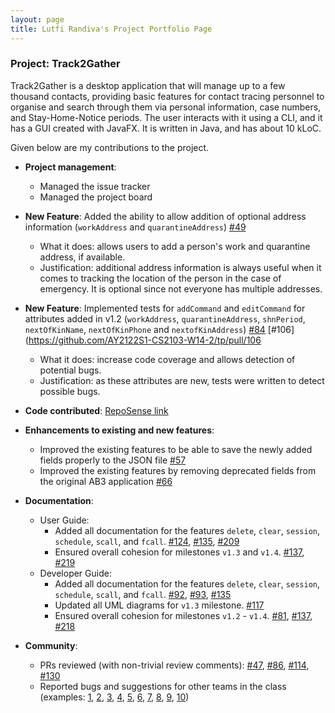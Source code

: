```yaml
--- 
layout: page
title: Lutfi Randiva's Project Portfolio Page
---
```


### Project: Track2Gather

Track2Gather is a desktop application that will manage up to a few thousand contacts, providing basic features for contact tracing personnel to organise and search through them via personal information, case numbers, and Stay-Home-Notice periods. The user interacts with it using a CLI, and it has a GUI created with JavaFX. It is written in Java, and has
about 10 kLoC.

Given below are my contributions to the project.

* **Project management**:
    * Managed the issue tracker
    * Managed the project board


* **New Feature**: Added the ability to allow addition of optional address information (`workAddress` and `quarantineAddress`) [\#49](https://github.com/AY2122S1-CS2103-W14-2/tp/pull/59)
    * What it does: allows users to add a person's work and quarantine address, if available.
    * Justification: additional address information is always useful when it comes to tracking the location of the person in the case of emergency. It is optional since not everyone has multiple addresses.


* **New Feature**: Implemented tests for `addCommand` and `editCommand` for attributes added in v1.2 (`workAddress`, `quarantineAddress`, `shnPeriod`, `nextOfKinName`, `nextOfKinPhone` and `nextofKinAddress`) [\#84](https://github.com/AY2122S1-CS2103-W14-2/tp/pull/84) [\#106](https://github.com/AY2122S1-CS2103-W14-2/tp/pull/106
    * What it does: increase code coverage and allows detection of potential bugs.
    * Justification: as these attributes are new, tests were written to detect possible bugs.


* **Code contributed**: [RepoSense link](https://nus-cs2103-ay2122s1.github.io/tp-dashboard/?search=luffingluffy&sort=groupTitle&sortWithin=title&timeframe=commit&mergegroup=&groupSelect=groupByRepos&breakdown=true&checkedFileTypes=docs~functional-code~test-code~other&since=2021-09-17&tabOpen=false&tabAuthor=luffingluffy&tabRepo=AY2122S1-CS2103-W14-2%2Ftp%5Bmaster%5D&authorshipIsMergeGroup=false&authorshipFileTypes=docs~functional-code~test-code&authorshipIsBinaryFileTypeChecked=false)


* **Enhancements to existing and new features**:
    * Improved the existing features to be able to save the newly added fields properly to the JSON file [\#57](https://github.com/AY2122S1-CS2103-W14-2/tp/pull/57)
    * Improved the existing features by removing deprecated fields from the original AB3 application [\#66](https://github.com/AY2122S1-CS2103-W14-2/tp/pull/66)


* **Documentation**:
    * User Guide:
        * Added all documentation for the features `delete`, `clear`, `session`, `schedule`, `scall`, and `fcall`. [\#124](https://github.com/AY2122S1-CS2103-W14-2/tp/pull/124), [\#135](https://github.com/AY2122S1-CS2103-W14-2/tp/pull/135), [\#209](https://github.com/AY2122S1-CS2103-W14-2/tp/pull/209)
        * Ensured overall cohesion for milestones `v1.3` and `v1.4`. [\#137](https://github.com/AY2122S1-CS2103-W14-2/tp/pull/137), [\#219](https://github.com/AY2122S1-CS2103-W14-2/tp/pull/219)
    * Developer Guide:
        * Added all documentation for the features `delete`, `clear`, `session`, `schedule`, `scall`, and `fcall`. [\#92](https://github.com/AY2122S1-CS2103-W14-2/tp/pull/92), [\#93](https://github.com/AY2122S1-CS2103-W14-2/tp/pull/93), [\#135](https://github.com/AY2122S1-CS2103-W14-2/tp/pull/135)
        * Updated all UML diagrams for `v1.3` milestone. [\#117](https://github.com/AY2122S1-CS2103-W14-2/tp/pull/117)
        * Ensured overall cohesion for milestones `v1.2` - `v1.4`. [\#81](https://github.com/AY2122S1-CS2103-W14-2/tp/pull/81), [\#137](https://github.com/AY2122S1-CS2103-W14-2/tp/pull/137), [\#218](https://github.com/AY2122S1-CS2103-W14-2/tp/pull/218)


* **Community**:
    * PRs reviewed (with non-trivial review comments): [\#47](https://github.com/AY2122S1-CS2103-W14-2/tp/pull/47), [\#86](https://github.com/AY2122S1-CS2103-W14-2/tp/pull/86), [\#114](https://github.com/AY2122S1-CS2103-W14-2/tp/pull/114), [\#130](https://github.com/AY2122S1-CS2103-W14-2/tp/pull/130)
    * Reported bugs and suggestions for other teams in the class (examples: [1](https://github.com/AY2122S1-CS2103T-T12-2/tp/issues/114), [2](https://github.com/AY2122S1-CS2103T-T12-2/tp/issues/119), [3](https://github.com/AY2122S1-CS2103T-T12-2/tp/issues/120), [4](https://github.com/AY2122S1-CS2103T-T12-2/tp/issues/127), [5](https://github.com/AY2122S1-CS2103T-T12-2/tp/issues/131), [6](https://github.com/AY2122S1-CS2103T-T12-2/tp/issues/132), [7](https://github.com/AY2122S1-CS2103T-T12-2/tp/issues/158), [8](https://github.com/AY2122S1-CS2103T-T12-2/tp/issues/137), [9](https://github.com/AY2122S1-CS2103T-T12-2/tp/issues/138), [10](https://github.com/AY2122S1-CS2103T-T12-2/tp/issues/139))
